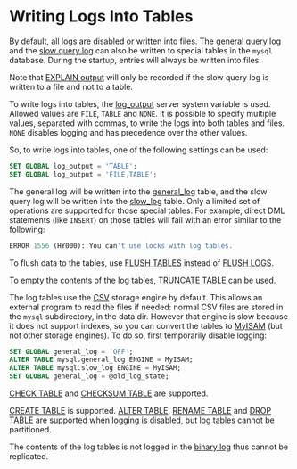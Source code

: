 # Writing Logs Into Tables

By default, all logs are disabled or written into files. The [general query log](/mariadb-administration/server-monitoring-logs/general-query-log/) and the [slow query log](/mariadb-administration/server-monitoring-logs/slow-query-log/) can also be written to special tables in the `mysql` database. During the startup, entries will always be written into files.

Note that [EXPLAIN output](/mariadb-administration/server-monitoring-logs/slow-query-log/explain-in-the-slow-query-log/) will only be recorded if the slow query log is written to a file and not to a table.

To write logs into tables, the [log_output](/kb/en/server-system-variables/#log_output) server system variable is used. Allowed values are `FILE`, `TABLE` and `NONE`. It is possible to specify multiple values, separated with commas, to write the logs into both tables and files. `NONE` disables logging and has precedence over the other values.

So, to write logs into tables, one of the following settings can be used:

```sql
SET GLOBAL log_output = 'TABLE';
SET GLOBAL log_output = 'FILE,TABLE';
```

The general log will be written into the [general_log](/kb/en/mysqlgeneral_log-table/) table, and the slow query log will be written into the [slow_log](/sql-statements-structure/sql-statements/administrative-sql-statements/system-tables/the-mysql-database-tables/mysqlslow_log-table/) table. Only a limited set of operations are supported for those special tables. For example, direct DML statements (like `INSERT`) on those tables will fail with an error similar to the following:

```sql
ERROR 1556 (HY000): You can't use locks with log tables.
```

To flush data to the tables, use [FLUSH TABLES](/sql-statements-structure/sql-statements/administrative-sql-statements/flush-commands/flush/) instead of [FLUSH LOGS](/sql-statements-structure/sql-statements/administrative-sql-statements/flush-commands/flush/).

To empty the contents of the log tables, [TRUNCATE TABLE](/sql-statements-structure/sql-statements/table-statements/truncate-table/) can be used.

The log tables use the [CSV](/columns-storage-engines-and-plugins/storage-engines/csv/) storage engine by default. This allows an external program to read the files if needed: normal CSV files are stored in the `mysql` subdirectory, in the data dir. However that engine is slow because it does not support indexes, so you can convert the tables to [MyISAM](/kb/en/myisam/) (but not other storage engines). To do so, first temporarily disable logging:

```sql
SET GLOBAL general_log = 'OFF';
ALTER TABLE mysql.general_log ENGINE = MyISAM;
ALTER TABLE mysql.slow_log ENGINE = MyISAM;
SET GLOBAL general_log = @old_log_state;
```

[CHECK TABLE](/kb/en/sql-commands-check-table/) and [CHECKSUM TABLE](/sql-statements-structure/sql-statements/table-statements/checksum-table/) are supported.

[CREATE TABLE](/sql-statements-structure/sql-statements/data-definition/create/create-table/) is supported. [ALTER TABLE](/sql-statements-structure/sql-statements/data-definition/alter/alter-table/), [RENAME TABLE](/sql-statements-structure/sql-statements/data-definition/rename-table/) and [DROP TABLE](/sql-statements-structure/sql-statements/data-definition/drop/drop-table/) are supported when logging is disabled, but log tables cannot be partitioned.

The contents of the log tables is not logged in the [binary log](/mariadb-administration/server-monitoring-logs/binary-log/) thus cannot be replicated.
